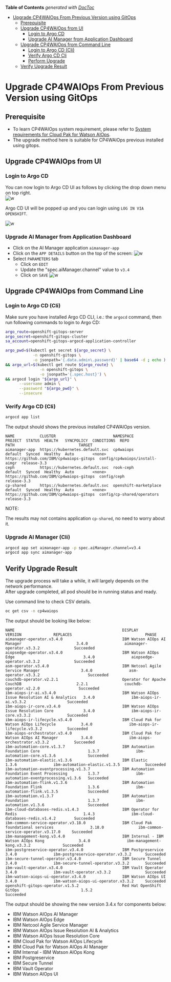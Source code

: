 <!-- START doctoc generated TOC please keep comment here to allow auto update -->
<!-- DON'T EDIT THIS SECTION, INSTEAD RE-RUN doctoc TO UPDATE -->
**Table of Contents**  *generated with [DocToc](https://github.com/thlorenz/doctoc)*

- [Upgrade CP4WAIOps From Previous Version using GitOps](#upgrade-cp4waiops-from-previous-version-using-gitops)
  - [Prerequisite](#prerequisite)
  - [Upgrade CP4WAIOps from UI](#upgrade-cp4waiops-from-ui)
    - [Login to Argo CD](#login-to-argo-cd)
    - [Upgrade AI Manager from Application Dashboard](#upgrade-ai-manager-from-application-dashboard)
  - [Upgrade CP4WAIOps from Command Line](#upgrade-cp4waiops-from-command-line)
    - [Login to Argo CD (Cli)](#login-to-argo-cd-cli)
    - [Verify Argo CD Cli](#verify-argo-cd-cli)
    - [Perform Upgrade](#perform-upgrade)
  - [Verify Upgrade Result](#verify-upgrade-result)

<!-- END doctoc generated TOC please keep comment here to allow auto update -->

# Upgrade CP4WAIOps From Previous Version using GitOps

## Prerequisite

- To learn CP4WAIOps system requirement, please refer to [System requirements for Cloud Pak for Watson AIOps](https://www.ibm.com/docs/en/cloud-paks/cloud-pak-watson-aiops/3.3.0?topic=planning-system-requirements).
- The upgrade method here is suitable for CP4WAIOps previous installed using gitops.

## Upgrade CP4WAIOps from UI

### Login to Argo CD

You can now login to Argo CD UI as follows by clicking the drop down menu on top right.  
![w](images/gitops-menu.png)

Argo CD UI will be popped up and you can login using `LOG IN VIA OPENSHIFT`.  

![w](images/gitops-login.png)

### Upgrade AI Manager from Application Dashboard
- Click on the AI Manager application `aimanager-app`
- Click on the `APP DETAILS` button on the top of the screen:
![w](images/upgrade-app-details.png)
- Select `PARAMETERS` tab
  - Click on `EDIT`
  - Update the "spec.aiManager.channel" value to `v3.4`
  - Click on `SAVE`
![w](images/Upgrade-app-parameter.png)
  
## Upgrade CP4WAIOps from Command Line

### Login to Argo CD (Cli)

Make sure you have installed Argo CD CLI, i.e.: the `argocd` command, then run following commands to login to Argo CD:

```sh
argo_route=openshift-gitops-server
argo_secret=openshift-gitops-cluster
sa_account=openshift-gitops-argocd-application-controller

argo_pwd=$(kubectl get secret ${argo_secret} \
            -n openshift-gitops \
            -o jsonpath='{.data.admin\.password}' | base64 -d ; echo ) \
&& argo_url=$(kubectl get route ${argo_route} \
               -n openshift-gitops \
               -o jsonpath='{.spec.host}') \
&& argocd login "${argo_url}" \
      --username admin \
      --password "${argo_pwd}" \
      --insecure
```

### Verify Argo CD (Cli)

```bash
argocd app list
```

The output should shows the previous installed CP4WAIOps version.
```
NAME           CLUSTER                         NAMESPACE              PROJECT  STATUS  HEALTH   SYNCPOLICY  CONDITIONS  REPO                                     PATH                            TARGET
aimanager-app  https://kubernetes.default.svc  cp4waiops              default  Synced  Healthy  Auto        <none>      https://github.com/IBM/cp4waiops-gitops  config/cp4waiops/install-aimgr  release-3.3
ceph           https://kubernetes.default.svc  rook-ceph              default  Synced  Healthy  Auto        <none>      https://github.com/IBM/cp4waiops-gitops  config/ceph                     release-3.3
cp-shared      https://kubernetes.default.svc  openshift-marketplace  default  Synced  Healthy  Auto        <none>      https://github.com/IBM/cp4waiops-gitops  config/cp-shared/operators      release-3.3
```
NOTE:

The results may not contains application `cp-shared`, no need to worry about it.  
  
### Upgrade AI Manager (Cli)

```bash
argocd app set aimanager-app -p spec.aiManager.channel=v3.4
argocd app sync aimanager-app
```

## Verify Upgrade Result

The upgrade process will take a while, it will largely depends on the network performance.  
After upgrade completed, all pod should be in running status and ready.  

Use command line to check CSV details.
```bash
oc get csv -n cp4waiops
```

The output should be looking like below:
```
NAME                                               DISPLAY                                            VERSION              REPLACES                                PHASE
aimanager-operator.v3.4.0                          IBM Watson AIOps AI Manager                        3.4.0                aimanager-operator.v3.3.2               Succeeded
aiopsedge-operator.v3.4.0                          IBM Watson AIOps Edge                              3.4.0                aiopsedge-operator.v3.3.2               Succeeded
asm-operator.v3.4.0                                IBM Netcool Agile Service Manager                  3.4.0                asm-operator.v3.3.2                     Succeeded
couchdb-operator.v2.2.1                            Operator for Apache CouchDB                        2.2.1                couchdb-operator.v2.2.0                 Succeeded
ibm-aiops-ir-ai.v3.4.0                             IBM Watson AIOps Issue Resolution AI & Analytics   3.4.0                ibm-aiops-ir-ai.v3.3.2                  Succeeded
ibm-aiops-ir-core.v3.4.0                           IBM Watson AIOps Issue Resolution Core             3.4.0                ibm-aiops-ir-core.v3.3.2                Succeeded
ibm-aiops-ir-lifecycle.v3.4.0                      IBM Cloud Pak for Watson AIOps Lifecycle           3.4.0                ibm-aiops-ir-lifecycle.v3.3.2           Succeeded
ibm-aiops-orchestrator.v3.4.0                      IBM Cloud Pak for Watson AIOps AI Manager          3.4.0                ibm-aiops-orchestrator.v3.3.2           Succeeded
ibm-automation-core.v1.3.7                         IBM Automation Foundation Core                     1.3.7                ibm-automation-core.v1.3.6              Succeeded
ibm-automation-elastic.v1.3.6                      IBM Elastic                                        1.3.6                ibm-automation-elastic.v1.3.5           Succeeded
ibm-automation-eventprocessing.v1.3.7              IBM Automation Foundation Event Processing         1.3.7                ibm-automation-eventprocessing.v1.3.6   Succeeded
ibm-automation-flink.v1.3.6                        IBM Automation Foundation Flink                    1.3.6                ibm-automation-flink.v1.3.5             Succeeded
ibm-automation.v1.3.7                              IBM Automation Foundation                          1.3.7                ibm-automation.v1.3.6                   Succeeded
ibm-cloud-databases-redis.v1.4.3                   IBM Operator for Redis                             1.4.3                ibm-cloud-databases-redis.v1.4.2        Succeeded
ibm-common-service-operator.v3.18.0                IBM Cloud Pak foundational services                3.18.0               ibm-common-service-operator.v3.17.0     Succeeded
ibm-management-kong.v3.4.0                         IBM Internal - IBM Watson AIOps Kong               3.4.0                ibm-management-kong.v3.3.2              Succeeded
ibm-postgreservice-operator.v3.4.0                 IBM Postgreservice                                 3.4.0                ibm-postgreservice-operator.v3.3.2      Succeeded
ibm-secure-tunnel-operator.v3.4.0                  IBM Secure Tunnel                                  3.4.0                ibm-secure-tunnel-operator.v3.3.2       Succeeded
ibm-vault-operator.v3.4.0                          IBM Vault Operator                                 3.4.0                ibm-vault-operator.v3.3.2               Succeeded
ibm-watson-aiops-ui-operator.v3.4.0                IBM Watson AIOps UI                                3.4.0                ibm-watson-aiops-ui-operator.v3.3.2     Succeeded
openshift-gitops-operator.v1.5.2                   Red Hat OpenShift GitOps                           1.5.2                                                        Succeeded
```

The output should be showing the new version 3.4.x for components below:
- IBM Watson AIOps AI Manager
- IBM Watson AIOps Edge
- IBM Netcool Agile Service Manager
- IBM Watson AIOps Issue Resolution AI & Analytics
- IBM Watson AIOps Issue Resolution Core
- IBM Cloud Pak for Watson AIOps Lifecycle
- IBM Cloud Pak for Watson AIOps AI Manager
- IBM Internal - IBM Watson AIOps Kong
- IBM Postgreservice
- IBM Secure Tunnel
- IBM Vault Operator
- IBM Watson AIOps UI

  
